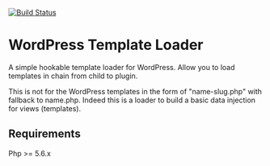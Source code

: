 [![Build Status](https://travis-ci.org/widoz/template-loader.svg?branch=master)](https://travis-ci.org/widoz/template-loader)

# WordPress Template Loader

A simple hookable template loader for WordPress. Allow you to load templates in chain from child to plugin.

This is not for the WordPress templates in the form of "name-slug.php" with fallback to name.php.
Indeed this is a loader to build a basic data injection for views (templates).

## Requirements
Php >= 5.6.x